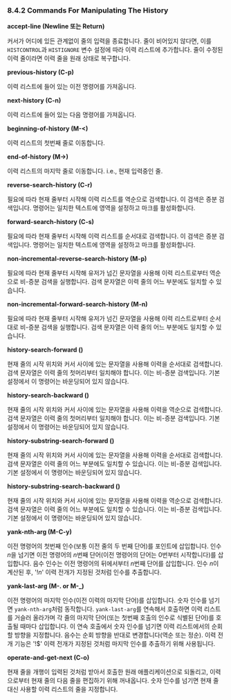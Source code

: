 ### 8.4.2 Commands For Manipulating The History
**accept-line (Newline 또는 Return)**

커서가 어디에 있든 관계없이 줄의 입력을 종료합니다. 줄이 비어있지 않다면, 이를 `HISTCONTROL`과 `HISTIGNORE` 변수 설정에 따라 이력 리스트에 추가합니다. 줄이 수정된 이력 줄이라면 이력 줄을 원래 상태로 복구합니다.

**previous-history (C-p)**

이력 리스트에 들어 있는 이전 명령어를 가져옵니다.

**next-history (C-n)**

이력 리스트에 들어 있는 다음 명령어를 가져옵니다.

**beginning-of-history (M-<)**

이력 리스트의 첫번째 줄로 이동합니다.

**end-of-history (M->)**

이력 리스트의 마지막 줄로 이동합니다. i.e., 현재 입력중인 줄.

**reverse-search-history (C-r)**

필요에 따라 현재 줄부터 시작해 이력 리스트를 역순으로 검색합니다. 이 검색은 증분 검색입니다. 명령어는 일치한 텍스트에 영역을 설정하고 마크를 활성화합니다.

**forward-search-history (C-s)**

필요에 따라 현재 줄부터 시작해 이력 리스트를 순서대로 검색합니다. 이 검색은 증분 검색입니다. 명령어는 일치한 텍스트에 영역을 설정하고 마크를 활성화합니다.

**non-incremental-reverse-search-history (M-p)**

필요에 따라 현재 줄부터 시작해 유저가 넘긴 문자열을 사용해 이력 리스트로부터 역순으로 비-증분 검색을 실행합니다. 검색 문자열은 이력 줄의 어느 부분에도 일치할 수 있습니다.

**non-incremental-forward-search-history (M-n)**

필요에 따라 현재 줄부터 시작해 유저가 넘긴 문자열을 사용해 이력 리스트로부터 순서대로 비-증분 검색을 실행합니다. 검색 문자열은 이력 줄의 어느 부분에도 일치할 수 있습니다.

**history-search-forward ()**

현재 줄의 시작 위치와 커서 사이에 있는 문자열을 사용해 이력을 순서대로 검색합니다. 검색 문자열은 이력 줄의 첫머리부터 일치해야 합니다. 이는 비-증분 검색입니다. 기본 설정에서 이 명령어는 바운딩되어 있지 않습니다.

**history-search-backward ()**

현재 줄의 시작 위치와 커서 사이에 있는 문자열을 사용해 이력을 역순으로 검색합니다. 검색 문자열은 이력 줄의 첫머리부터 일치해야 합니다. 이는 비-증분 검색입니다. 기본 설정에서 이 명령어는 바운딩되어 있지 않습니다.

**history-substring-search-forward ()**

현재 줄의 시작 위치와 커서 사이에 있는 문자열을 사용해 이력을 순서대로 검색합니다. 검색 문자열은 이력 줄의 어느 부분에도 일치할 수 있습니다. 이는 비-증분 검색입니다. 기본 설정에서 이 명령어는 바운딩되어 있지 않습니다.

**history-substring-search-backward ()**

현재 줄의 시작 위치와 커서 사이에 있는 문자열을 사용해 이력을 역순으로 검색합니다. 검색 문자열은 이력 줄의 어느 부분에도 일치할 수 있습니다. 이는 비-증분 검색입니다. 기본 설정에서 이 명령어는 바운딩되어 있지 않습니다.

**yank-nth-arg (M-C-y)**

이전 명령어의 첫번째 인수(보통 이전 줄의 두 번째 단어)를 포인트에 삽입합니다. 인수 *n*을 넘기면 이전 명령어의 *n*번째 단어(이전 명령어의 단어는 0번부터 시작합니다)를 삽입합니다. 음수 인수는 이전 명령어의 뒤에서부터 *n*번째 단어를 삽입합니다. 인수 *n*이 계산된 후, '!*n*' 이력 전개가 지정된 것처럼 인수를 추출합니다.

**yank-last-arg (M-. or M-_)**

이전 명령어의 마지막 인수(이전 이력의 마지막 단어)를 삽입합니다. 숫자 인수를 넘기면 `yank-nth-arg`처럼 동작합니다. `yank-last-arg`를 연속해서 호출하면 이력 리스트를 거슬러 올라가며 각 줄의 마지막 단어(또는 첫번째 호출의 인수로 식별된 단어)를 호출될 때마다 삽입합니다. 이 연속 호출에서 숫자 인수를 넘기면 이력 리스트에서의 순회할 방향을 지정합니다. 음수는 순회 방향을 반대로 변경합니다(역순 또는 정순). 이력 전개 기능은 '!$' 이력 전개가 지정된 것처럼 마지막 인수를 추출하기 위해 사용됩니다.

**operate-and-get-next (C-o)**

현재 줄을 개행이 입력된 것처럼 받아서 호출한 원래 애플리케이션으로 되돌리고, 이력으로부터 현재 줄의 다음 줄을 편집하기 위해 꺼내옵니다. 숫자 인수를 넘기면 현재 줄 대신 사용할 이력 리스트의 줄을 지정합니다.
